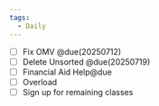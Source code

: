 ```yaml
---
tags:
  - Daily
---
```

- [ ] Fix OMV @due(20250712)
- [ ] Delete Unsorted @due(20250719)
- [ ] Financial Aid Help@due
- [ ] Overload
- [ ] Sign up for remaining classes